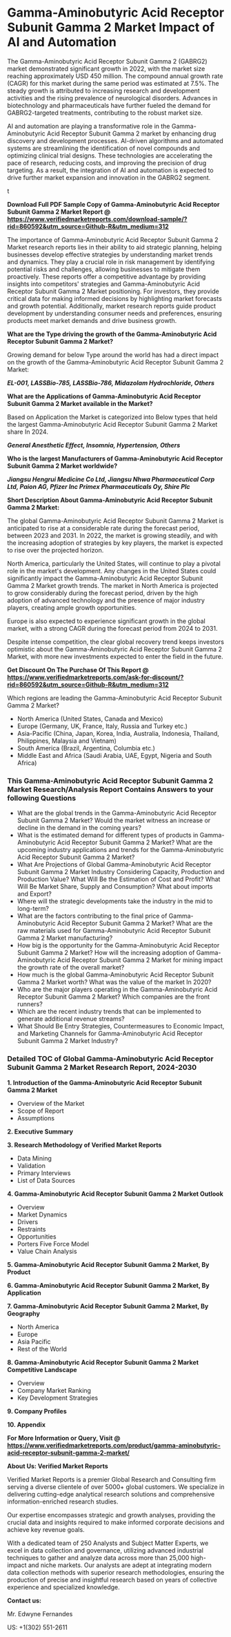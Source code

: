 <meta name="title" content="Global Gamma-Aminobutyric Acid Receptor Subunit Gamma 2 Market Impact of AI and Automation"><meta name="description" content="The Gamma-Aminobutyric Acid Receptor Subunit Gamma 2 (GABRG2) market demonstrated significant growth in 2022, with the market size reaching approximately USD 450 milli"><meta name="title" content="Gamma-Aminobutyric Acid Receptor Subunit Gamma 2 Market Size, Share, Scope, Trends, Growth, Opportunities, Analysis, Forecast"><h1>Gamma-Aminobutyric Acid Receptor Subunit Gamma 2 Market Impact of AI and Automation</h1><p>The Gamma-Aminobutyric Acid Receptor Subunit Gamma 2 (GABRG2) market demonstrated significant growth in 2022, with the market size reaching approximately USD 450 million. The compound annual growth rate (CAGR) for this market during the same period was estimated at 7.5%. The steady growth is attributed to increasing research and development activities and the rising prevalence of neurological disorders. Advances in biotechnology and pharmaceuticals have further fueled the demand for GABRG2-targeted treatments, contributing to the robust market size.</p><p>AI and automation are playing a transformative role in the Gamma-Aminobutyric Acid Receptor Subunit Gamma 2 market by enhancing drug discovery and development processes. AI-driven algorithms and automated systems are streamlining the identification of novel compounds and optimizing clinical trial designs. These technologies are accelerating the pace of research, reducing costs, and improving the precision of drug targeting. As a result, the integration of AI and automation is expected to drive further market expansion and innovation in the GABRG2 segment.</p>t</p><p id="" class=""><strong>Download Full PDF Sample Copy of Gamma-Aminobutyric Acid Receptor Subunit Gamma 2 Market Report @ <a href="https://www.verifiedmarketreports.com/download-sample/?rid=860592&utm_source=Github-R&utm_medium=312" target="_blank">https://www.verifiedmarketreports.com/download-sample/?rid=860592&utm_source=Github-R&utm_medium=312</a></strong></p><p>The importance of&nbsp;Gamma-Aminobutyric Acid Receptor Subunit Gamma 2 Market research reports lies in their ability to aid strategic planning, helping businesses develop effective strategies by understanding market trends and dynamics. They play a crucial role in risk management by identifying potential risks and challenges, allowing businesses to mitigate them proactively. These reports offer a competitive advantage by providing insights into competitors' strategies and Gamma-Aminobutyric Acid Receptor Subunit Gamma 2 Market positioning. For investors, they provide critical data for making informed decisions by highlighting market forecasts and growth potential. Additionally, market research reports guide product development by understanding consumer needs and preferences, ensuring products meet market demands and drive business growth.</p><p><strong>What are the&nbsp;Type driving the growth of the Gamma-Aminobutyric Acid Receptor Subunit Gamma 2 Market?</strong></p><p id="" class="">Growing demand for below Type around the world has had a direct impact on the growth of the Gamma-Aminobutyric Acid Receptor Subunit Gamma 2 Market:</p><em><strong>EL-001, LASSBio-785, LASSBio-786, Midazolam Hydrochloride, Others</strong></em></p><strong>What are the&nbsp;Applications&nbsp;of Gamma-Aminobutyric Acid Receptor Subunit Gamma 2 Market available in the Market?</strong></p><p id="" class="">Based on Application the Market is categorized into Below types that held the largest Gamma-Aminobutyric Acid Receptor Subunit Gamma 2 Market share In 2024.</p><em><strong>General Anesthetic Effect, Insomnia, Hypertension, Others</strong></em></p><strong>Who is the largest Manufacturers of Gamma-Aminobutyric Acid Receptor Subunit Gamma 2 Market worldwide?</strong></p><p><em><strong>Jiangsu Hengrui Medicine Co Ltd, Jiangsu Nhwa Pharmaceutical Corp Ltd, Paion AG, Pfizer Inc Primex Pharmaceuticals Oy, Shire Plc</strong></em></p><p id="" class=""><strong>Short Description About Gamma-Aminobutyric Acid Receptor Subunit Gamma 2 Market:</strong></p><p>The global Gamma-Aminobutyric Acid Receptor Subunit Gamma 2 Market is anticipated to rise at a considerable rate during the forecast period, between 2023 and 2031. In 2022, the market is growing steadily, and with the increasing adoption of strategies by key players, the market is expected to rise over the projected horizon.</p><p>North America, particularly the United States, will continue to play a pivotal role in the market's development. Any changes in the United States could significantly impact the Gamma-Aminobutyric Acid Receptor Subunit Gamma 2 Market growth trends. The market in North America is projected to grow considerably during the forecast period, driven by the high adoption of advanced technology and the presence of major industry players, creating ample growth opportunities.</p><p>Europe is also expected to experience significant growth in the global market, with a strong CAGR during the forecast period from 2024 to 2031.</p><p>Despite intense competition, the clear global recovery trend keeps investors optimistic about the Gamma-Aminobutyric Acid Receptor Subunit Gamma 2 Market, with more new investments expected to enter the field in the future.</p><p id="" class=""><strong>Get Discount On The Purchase Of This Report @ <a href="https://www.verifiedmarketreports.com/ask-for-discount/?rid=860592&utm_source=Github-R&utm_medium=312" target="_blank">https://www.verifiedmarketreports.com/ask-for-discount/?rid=860592&utm_source=Github-R&utm_medium=312</a></strong></p>Which regions are leading the Gamma-Aminobutyric Acid Receptor Subunit Gamma 2 Market?</p><ul><li>North America (United States, Canada and Mexico)</li><li>Europe (Germany, UK, France, Italy, Russia and Turkey etc.)</li><li>Asia-Pacific (China, Japan, Korea, India, Australia, Indonesia, Thailand, Philippines, Malaysia and Vietnam)</li><li>South America (Brazil, Argentina, Columbia etc.)</li><li>Middle East and Africa (Saudi Arabia, UAE, Egypt, Nigeria and South Africa)</li></ul><h3 id="" class="">This Gamma-Aminobutyric Acid Receptor Subunit Gamma 2 Market Research/Analysis Report Contains Answers to your following Questions</h3><ul><li>What are the global trends in the Gamma-Aminobutyric Acid Receptor Subunit Gamma 2 Market? Would the market witness an increase or decline in the demand in the coming years?</li><li>What is the estimated demand for different types of products in Gamma-Aminobutyric Acid Receptor Subunit Gamma 2 Market? What are the upcoming industry applications and trends for the Gamma-Aminobutyric Acid Receptor Subunit Gamma 2 Market?</li><li>What Are Projections of Global Gamma-Aminobutyric Acid Receptor Subunit Gamma 2 Market Industry Considering Capacity, Production and Production Value? What Will Be the Estimation of Cost and Profit? What Will Be Market Share, Supply and Consumption? What about imports and Export?</li><li>Where will the strategic developments take the industry in the mid to long-term?</li><li>What are the factors contributing to the final price of Gamma-Aminobutyric Acid Receptor Subunit Gamma 2 Market? What are the raw materials used for Gamma-Aminobutyric Acid Receptor Subunit Gamma 2 Market manufacturing?</li><li>How big is the opportunity for the Gamma-Aminobutyric Acid Receptor Subunit Gamma 2 Market? How will the increasing adoption of Gamma-Aminobutyric Acid Receptor Subunit Gamma 2 Market for mining impact the growth rate of the overall market?</li><li>How much is the global Gamma-Aminobutyric Acid Receptor Subunit Gamma 2 Market worth? What was the value of the market In 2020?</li><li>Who are the major players operating in the Gamma-Aminobutyric Acid Receptor Subunit Gamma 2 Market? Which companies are the front runners?</li><li>Which are the recent industry trends that can be implemented to generate additional revenue streams?</li><li>What Should Be Entry Strategies, Countermeasures to Economic Impact, and Marketing Channels for Gamma-Aminobutyric Acid Receptor Subunit Gamma 2 Market Industry?</li></ul><h3 id="" class="">Detailed TOC of Global Gamma-Aminobutyric Acid Receptor Subunit Gamma 2 Market Research Report, 2024-2030</h3><p id="" class=""><strong>1. Introduction of the Gamma-Aminobutyric Acid Receptor Subunit Gamma 2 Market</strong></p><ul><li>Overview of the Market</li><li>Scope of Report</li><li>Assumptions</li></ul><p id="" class=""><strong>2. Executive Summary</strong></p><p id="" class=""><strong>3. Research Methodology of Verified Market Reports</strong></p><ul><li>Data Mining</li><li>Validation</li><li>Primary Interviews</li><li>List of Data Sources</li></ul><p id="" class=""><strong>4. Gamma-Aminobutyric Acid Receptor Subunit Gamma 2 Market Outlook</strong></p><ul><li>Overview</li><li>Market Dynamics</li><li>Drivers</li><li>Restraints</li><li>Opportunities</li><li>Porters Five Force Model</li><li>Value Chain Analysis</li></ul><p id="" class=""><strong>5. Gamma-Aminobutyric Acid Receptor Subunit Gamma 2 Market, By Product</strong></p><p id="" class=""><strong>6. Gamma-Aminobutyric Acid Receptor Subunit Gamma 2 Market, By Application</strong></p><p id="" class=""><strong>7. Gamma-Aminobutyric Acid Receptor Subunit Gamma 2 Market, By Geography</strong></p><ul><li>North America</li><li>Europe</li><li>Asia Pacific</li><li>Rest of the World</li></ul><p id="" class=""><strong>8. Gamma-Aminobutyric Acid Receptor Subunit Gamma 2 Market Competitive Landscape</strong></p><ul><li>Overview</li><li>Company Market Ranking</li><li>Key Development Strategies</li></ul><p id="" class=""><strong>9. Company Profiles</strong></p><p id="" class=""><strong>10. Appendix</strong></p><p id="" class=""><strong>For More Information or Query, Visit @ <a href="https://www.verifiedmarketreports.com/product/gamma-aminobutyric-acid-receptor-subunit-gamma-2-market/" target="_blank">https://www.verifiedmarketreports.com/product/gamma-aminobutyric-acid-receptor-subunit-gamma-2-market/</a></strong></p><p id="" class=""><strong>About Us: Verified Market Reports</strong></p><p id="" class="">Verified Market Reports is a premier Global Research and Consulting firm serving a diverse clientele of over 5000+ global customers. We specialize in delivering cutting-edge analytical research solutions and comprehensive information-enriched research studies.</p><p id="" class="">Our expertise encompasses strategic and growth analyses, providing the crucial data and insights required to make informed corporate decisions and achieve key revenue goals.</p><p id="" class="">With a dedicated team of 250 Analysts and Subject Matter Experts, we excel in data collection and governance, utilizing advanced industrial techniques to gather and analyze data across more than 25,000 high-impact and niche markets. Our analysts are adept at integrating modern data collection methods with superior research methodologies, ensuring the production of precise and insightful research based on years of collective experience and specialized knowledge.</p><p id="" class=""><strong>Contact us:</strong></p><p id="" class="">Mr. Edwyne Fernandes</p><p id="" class="">US: +1(302) 551-2611</p>
